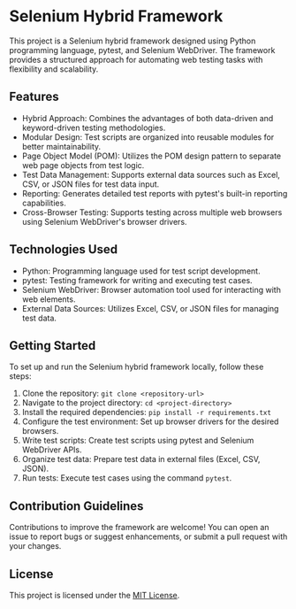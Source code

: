 # Selenium Hybrid Framework

This project is a Selenium hybrid framework designed using Python programming language, pytest, and Selenium WebDriver. The framework provides a structured approach for automating web testing tasks with flexibility and scalability.

## Features

- Hybrid Approach: Combines the advantages of both data-driven and keyword-driven testing methodologies.
- Modular Design: Test scripts are organized into reusable modules for better maintainability.
- Page Object Model (POM): Utilizes the POM design pattern to separate web page objects from test logic.
- Test Data Management: Supports external data sources such as Excel, CSV, or JSON files for test data input.
- Reporting: Generates detailed test reports with pytest's built-in reporting capabilities.
- Cross-Browser Testing: Supports testing across multiple web browsers using Selenium WebDriver's browser drivers.

## Technologies Used

- Python: Programming language used for test script development.
- pytest: Testing framework for writing and executing test cases.
- Selenium WebDriver: Browser automation tool used for interacting with web elements.
- External Data Sources: Utilizes Excel, CSV, or JSON files for managing test data.

## Getting Started

To set up and run the Selenium hybrid framework locally, follow these steps:

1. Clone the repository: `git clone <repository-url>`
2. Navigate to the project directory: `cd <project-directory>`
3. Install the required dependencies: `pip install -r requirements.txt`
4. Configure the test environment: Set up browser drivers for the desired browsers.
5. Write test scripts: Create test scripts using pytest and Selenium WebDriver APIs.
6. Organize test data: Prepare test data in external files (Excel, CSV, JSON).
7. Run tests: Execute test cases using the command `pytest`.

## Contribution Guidelines

Contributions to improve the framework are welcome! You can open an issue to report bugs or suggest enhancements, or submit a pull request with your changes.

## License

This project is licensed under the [MIT License](LICENSE).
